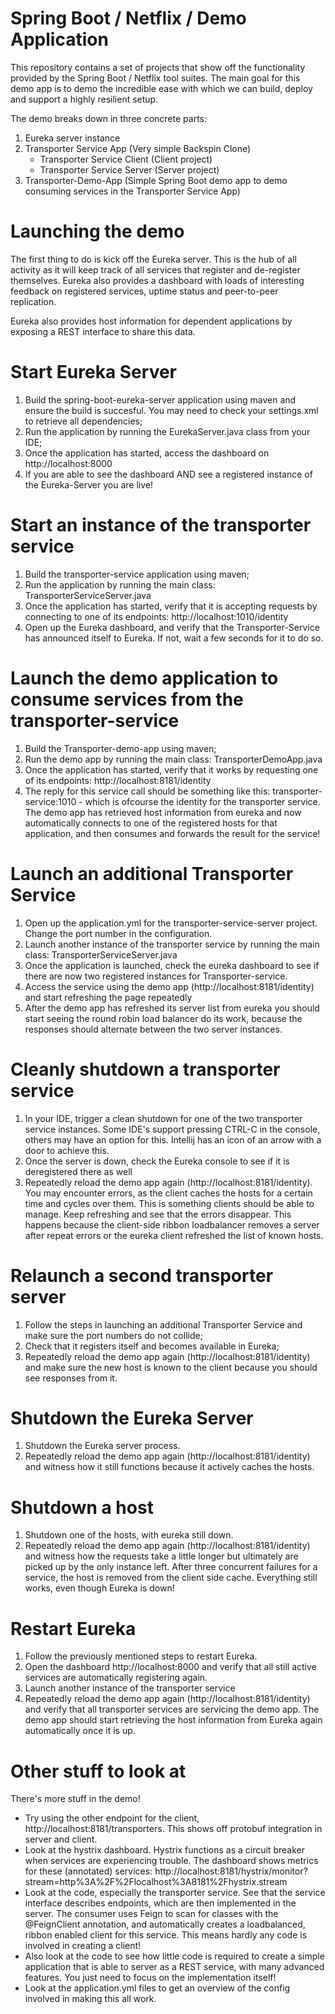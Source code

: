 Spring Boot / Netflix / Demo Application
========================================

This repository contains a set of projects that show off the functionality provided by the Spring Boot / Netflix tool
suites. The main goal for this demo app is to demo the incredible ease with which we can build, deploy and support a
highly resilient setup.

The demo breaks down in three concrete parts:

1. Eureka server instance
2. Transporter Service App (Very simple Backspin Clone)
    * Transporter Service Client (Client project)
    * Transporter Service Server (Server project)
3. Transporter-Demo-App (Simple Spring Boot demo app to demo consuming services in the Transporter Service App)

Launching the demo
==================

The first thing to do is kick off the Eureka server. This is the hub of all activity as it will keep track of all
services that register and de-register themselves. Eureka also provides a dashboard with loads of interesting feedback
on registered services, uptime status and peer-to-peer replication.

Eureka also provides host information for dependent applications by exposing a REST interface to share this data.

Start Eureka Server
======================

1. Build the spring-boot-eureka-server application using maven and ensure the build is succesful. You may need to check
your settings.xml to retrieve all dependencies;
2. Run the application by running the EurekaServer.java class from your IDE;
3. Once the application has started, access the dashboard on http://localhost:8000
4. If you are able to see the dashboard AND see a registered instance of the Eureka-Server you are live!

Start an instance of the transporter service
===============================================

1. Build the transporter-service application using maven;
2. Run the application by running the main class: TransporterServiceServer.java
3. Once the application has started, verify that it is accepting requests by connecting to one of its endpoints: http://localhost:1010/identity
4. Open up the Eureka dashboard, and verify that the Transporter-Service has announced itself to Eureka. If not, wait a few
seconds for it to do so.

Launch the demo application to consume services from the transporter-service
===============================================================================

1. Build the Transporter-demo-app using maven;
2. Run the demo app by running the main class: TransporterDemoApp.java
3. Once the application has started, verify that it works by requesting one of its endpoints: http://localhost:8181/identity
4. The reply for this service call should be something like this: transporter-service:1010 - which is ofcourse the identity
for the transporter service. The demo app has retrieved host information from eureka and now automatically connects to one
of the registered hosts for that application, and then consumes and forwards the result for the service!

Launch an additional Transporter Service
===========================================

1. Open up the application.yml for the transporter-service-server project. Change the port number in the configuration.
2. Launch another instance of the transporter service by running the main class: TransporterServiceServer.java
3. Once the application is launched, check the eureka dashboard to see if there are now two registered instances for Transporter-service.
4. Access the service using the demo app (http://localhost:8181/identity) and start refreshing the page repeatedly
5. After the demo app has refreshed its server list from eureka you should start seeing the round robin load balancer do its work,
because the responses should alternate between the two server instances.

Cleanly shutdown a transporter service
======================================

1. In your IDE, trigger a clean shutdown for one of the two transporter service instances. Some IDE's support pressing
CTRL-C in the console, others may have an option for this. Intellij has an icon of an arrow with a door to achieve this.
2. Once the server is down, check the Eureka console to see if it is deregistered there as well
3. Repeatedly reload the demo app again (http://localhost:8181/identity). You may encounter errors, as the client caches
the hosts for a certain time and cycles over them. This is something clients should be able to manage. Keep refreshing and
see that the errors disappear. This happens because the client-side ribbon loadbalancer removes a server after repeat errors or the eureka client
refreshed the list of known hosts.

Relaunch a second transporter server
====================================

1. Follow the steps in launching an additional Transporter Service and make sure the port numbers do not collide;
2. Check that it registers itself and becomes available in Eureka;
3. Repeatedly reload the demo app again (http://localhost:8181/identity) and make sure the new host is known to the client
because you should see responses from it.

Shutdown the Eureka Server
==========================

1. Shutdown the Eureka server process.
2. Repeatedly reload the demo app again (http://localhost:8181/identity) and witness how it still functions because it actively
caches the hosts.

Shutdown a host
===============

1. Shutdown one of the hosts, with eureka still down.
2. Repeatedly reload the demo app again (http://localhost:8181/identity) and witness how the requests take a little longer
but ultimately are picked up by the only instance left. After three concurrent failures for a service, the host is removed
from the client side cache. Everything still works, even though Eureka is down!

Restart Eureka
==============

1. Follow the previously mentioned steps to restart Eureka.
2. Open the dashboard http://localhost:8000 and verify that all still active services are automatically registering again.
3. Launch another instance of the transporter service
4. Repeatedly reload the demo app again (http://localhost:8181/identity) and verify that all transporter services are
servicing the demo app. The demo app should start retrieving the host information from Eureka again automatically once it is up.

Other stuff to look at
======================

There's more stuff in the demo!

* Try using the other endpoint for the client, http://localhost:8181/transporters. This shows off protobuf integration in server and client.
* Look at the hystrix dashboard. Hystrix functions as a circuit breaker when services are experiencing trouble. The dashboard shows
metrics for these (annotated) services: http://localhost:8181/hystrix/monitor?stream=http%3A%2F%2Flocalhost%3A8181%2Fhystrix.stream
* Look at the code, especially the transporter service. See that the service interface describes endpoints, which are then implemented in the server. The consumer
uses Feign to scan for classes with the @FeignClient annotation, and automatically creates a loadbalanced, ribbon enabled client for this service.
This means hardly any code is involved in creating a client!
* Also look at the code to see how little code is required to create a simple application that is able to server as a REST service,
with many advanced features. You just need to focus on the implementation itself!
* Look at the application.yml files to get an overview of the config involved in making this all work. 